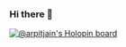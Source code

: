 ### Hi there 👋

<!--
**Arpit-Gulgulia/Arpit-Gulgulia** is a ✨ _special_ ✨ repository because its `README.md` (this file) appears on your GitHub profile.

Here are some ideas to get you started:

- 🔭 I’m currently working on ...
- 🌱 I’m currently learning ...
- 👯 I’m looking to collaborate on ...
- 🤔 I’m looking for help with ...
- 💬 Ask me about ...
- 📫 How to reach me: ...
- 😄 Pronouns: ...
- ⚡ Fun fact: ...
-->

[![@arpitjain's Holopin board](https://holopin.me/arpitjain)](https://holopin.io/@arpitjain)
